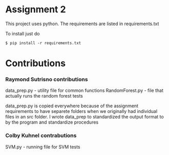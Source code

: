 # Assignment 2

This project uses python. The requirements are listed in requirements.txt

To install just do

``` $ pip install -r requirements.txt ```


# Contributions
### Raymond Sutrisno contributions
data_prep.py - utility file for common functions
RandomForest.py - file that actually runs the random forest tests

data_prep.py is copied everywhere because of the assignment requirements to 
have separete folders when we originally had individual files in an src folder.
I wrote data_prep to standardized the output format to by the program and standardize procedures

### Colby Kuhnel contrabutions
SVM.py - running file for SVM tests
